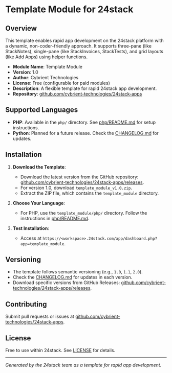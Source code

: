 # Template Module for 24stack

## Overview
This template enables rapid app development on the 24stack platform with a dynamic, non-coder-friendly approach. It supports three-pane (like StackNotes), single-pane (like StackInvoices, StackTests), and grid layouts (like Add Apps) using helper functions.

- **Module Name**: Template Module
- **Version**: 1.0
- **Author**: Cybrient Technologies
- **License**: Free (configurable for paid modules)
- **Description**: A flexible template for rapid 24stack app development.
- **Repository**: [github.com/cybrient-technologies/24stack-apps](https://github.com/cybrient-technologies/24stack-apps)

## Supported Languages
- **PHP**: Available in the `php/` directory. See [php/README.md](php/README.md) for setup instructions.
- **Python**: Planned for a future release. Check the [CHANGELOG.md](CHANGELOG.md) for updates.

## Installation
1. **Download the Template**:
   - Download the latest version from the GitHub repository: [github.com/cybrient-technologies/24stack-apps/releases](https://github.com/cybrient-technologies/24stack-apps/releases).
   - For version 1.0, download `template_module_v1.0.zip`.
   - Extract the ZIP file, which contains the `template_module` directory.

2. **Choose Your Language**:
   - For PHP, use the `template_module/php/` directory. Follow the instructions in [php/README.md](php/README.md).

3. **Test Installation**:
   - Access at `https://<workspace>.24stack.com/app/dashboard.php?app=template_module`.

## Versioning
- The template follows semantic versioning (e.g., `1.0`, `1.1`, `2.0`).
- Check the [CHANGELOG.md](CHANGELOG.md) for updates in each version.
- Download specific versions from GitHub Releases: [github.com/cybrient-technologies/24stack-apps/releases](https://github.com/cybrient-technologies/24stack-apps/releases).

## Contributing
Submit pull requests or issues at [github.com/cybrient-technologies/24stack-apps](https://github.com/cybrient-technologies/24stack-apps).

## License
Free to use within 24stack. See [LICENSE](LICENSE) for details.

---

*Generated by the 24stack team as a template for rapid app development.*